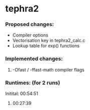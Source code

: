 <!--tephra2
===================
03-12-2014
Initial upload of the tephra2 probability scripts (perl scripts) which use the tephra2 model of ash dispersion to create survivor curves for specific locations around a volcano.

07-09-2013
Initial upload to GitHub. tephra2 is a tephra dispersion model based on an analytical (closed-form) solution of the advection-diffusion equation. This initial version uses a plume model based on the beta function and incorporates a 2-D wind model that varies in speed and direction with changes in elevation. 
-->
# tephra2

### Proposed changes:  

 - Compiler options  
 - Vectorisation key in tephra2\_calc.c  
 - Lookup table for exp() functions  

### Implemented changes:  

1. -Ofast / -ffast-math compiler flags  


### Runtimes: (for 2 runs)  

Initital:  00:54:51  
1.  00:27:39  



